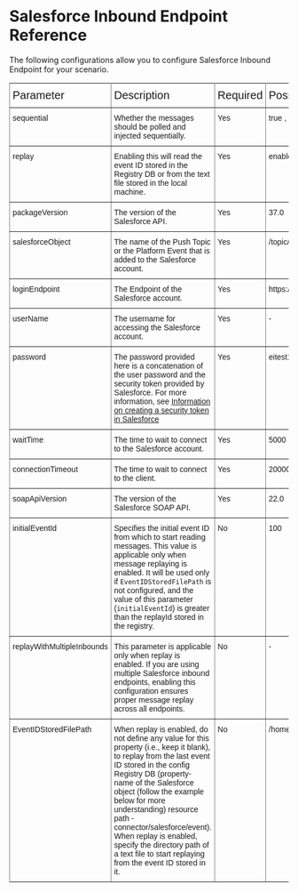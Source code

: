 # Salesforce Inbound Endpoint Reference

The following configurations allow you to configure Salesforce Inbound Endpoint for your scenario. 

<style type="text/css">
.tg  {border-collapse:collapse;border-spacing:0;}
.tg td{font-family:Arial, sans-serif;font-size:14px;padding:10px 5px;border-style:solid;border-width:1px;overflow:hidden;word-break:normal;border-color:black;}
.tg th{font-family:Arial, sans-serif;font-size:20px;font-weight:normal;padding:10px 5px;border-style:solid;border-width:1px;overflow:hidden;word-break:normal;border-color:black;}
.tg .tg-0pky{border-color:inherit;text-align:left;vertical-align:top}
</style>
<table class="tg">
  <tr>
    <th class="tg-0pky">Parameter</th>
    <th class="tg-0pky">Description</th>
    <th class="tg-0pky">Required</th>
    <th class="tg-0pky">Possible Values</th>
    <th class="tg-0pky">Default Value</th>
  </tr>
  <tr>
    <td class="tg-0pky">sequential</td>
    <td class="tg-0pky">Whether the messages should be polled and injected sequentially.</td>
    <td class="tg-0pky">Yes</td>
    <td class="tg-0pky">true , false</td>
    <td class="tg-0pky">TRUE</td>
  </tr>
  <tr>
    <td class="tg-0pky">replay</td>
    <td class="tg-0pky"> Enabling this will read the event ID stored in the Registry DB or from the text file stored in the local machine.</td>
    <td class="tg-0pky">Yes</td>
    <td class="tg-0pky">enable or disable</td>
    <td class="tg-0pky">false</td>
  </tr>
  <tr>
    <td class="tg-0pky">packageVersion</td>
    <td class="tg-0pky">The version of the Salesforce API.</td>
    <td class="tg-0pky">Yes</td>
    <td class="tg-0pky">37.0</td>
    <td class="tg-0pky">-</td>
  </tr>
  <tr>
    <td class="tg-0pky">salesforceObject</td>
    <td class="tg-0pky">The name of the Push Topic or the Platform Event that is added to the Salesforce account.</td>
    <td class="tg-0pky">Yes</td>
    <td class="tg-0pky">/topic/Account</td>
    <td class="tg-0pky">-</td>
  </tr>
  <tr>
    <td class="tg-0pky">loginEndpoint</td>
    <td class="tg-0pky">The Endpoint of the Salesforce account.</td>
    <td class="tg-0pky">Yes</td>
    <td class="tg-0pky">https://login.salesforce.com</td>
    <td class="tg-0pky">https://login.salesforce.com</td>
  </tr>
  <tr>
    <td class="tg-0pky">userName</td>
    <td class="tg-0pky">The username for accessing the Salesforce account.</td>
    <td class="tg-0pky">Yes</td>
    <td class="tg-0pky">-</td>
    <td class="tg-0pky">-</td>
  </tr> 
  <tr>
    <td class="tg-0pky">password</td>
    <td class="tg-0pky"> The password provided here is a concatenation of the user password and the security token provided by Salesforce. For more information, see <a href="https://help.salesforce.com/articleView?id=user_security_token.htm&type=5">Information on creating a security token in Salesforce</a></td>
    <td class="tg-0pky">Yes</td>
    <td class="tg-0pky">eitest123xxxxxxx</td>
    <td class="tg-0pky">-</td>
  </tr>
  <tr>
    <td class="tg-0pky">waitTime</td>
    <td class="tg-0pky">The time to wait to connect to the Salesforce account.</td>
    <td class="tg-0pky">Yes</td>
    <td class="tg-0pky">5000</td>
    <td class="tg-0pky">5 * 1000 ms</td>
  </tr> 
  <tr>
    <td class="tg-0pky">connectionTimeout</td>
    <td class="tg-0pky">The time to wait to connect to the client.</td>
    <td class="tg-0pky">Yes</td>
    <td class="tg-0pky">20000</td>
    <td class="tg-0pky">20 * 1000 ms</td>
  </tr> 
  <tr>
    <td class="tg-0pky">soapApiVersion</td>
    <td class="tg-0pky">The version of the Salesforce SOAP API.</td>
    <td class="tg-0pky">Yes</td>
    <td class="tg-0pky">22.0</td>
    <td class="tg-0pky">-</td>
  </tr>
    <td class="tg-0pky">initialEventId</td>
    <td class="tg-0pky">Specifies the initial event ID from which to start reading messages. This value is applicable only when message replaying is enabled. It will be used only if <code>EventIDStoredFilePath</code> is not configured, and the value of this parameter (<code>initialEventId</code>) is greater than the replayId stored in the registry.</td>
    <td class="tg-0pky">No</td>
    <td class="tg-0pky">100</td>
    <td class="tg-0pky">-1</td>
  </tr>
    <td class="tg-0pky">replayWithMultipleInbounds</td>
    <td class="tg-0pky">This parameter is applicable only when replay is enabled. If you are using multiple Salesforce inbound endpoints, enabling this configuration ensures proper message replay across all endpoints.</td>
    <td class="tg-0pky">No</td>
    <td class="tg-0pky">-</td>
    <td class="tg-0pky">False</td>
  </tr>
  <tr>
    <td class="tg-0pky">EventIDStoredFilePath</td>
    <td class="tg-0pky">When replay is enabled, do not define any value for this property (i.e., keep it blank), to replay from the last event ID stored in the config Registry DB (property- name of the Salesforce object (follow the example below for more understanding) resource path - connector/salesforce/event). When replay is enabled, specify the directory path of a text file to start replaying from the event ID stored in it.</td>
    <td class="tg-0pky">No</td>
    <td class="tg-0pky">/home/kasun/Documents/SalesForceConnector/a.txt</td>
    <td class="tg-0pky">-</td>
  </tr>   
</table>